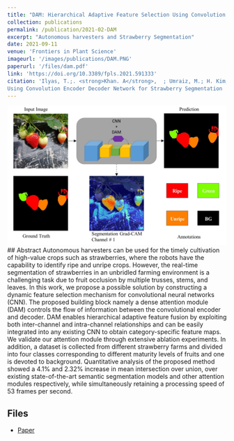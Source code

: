 ```yaml
---
title: "DAM: Hierarchical Adaptive Feature Selection Using Convolution Encoder Decoder Network for Strawberry Segmentation"
collection: publications
permalink: /publication/2021-02-DAM
excerpt: "Autonomous harvesters and Strawberry Segmentation"
date: 2021-09-11
venue: 'Frontiers in Plant Science'
imageurl: '/images/publications/DAM.PNG'
paperurl: '/files/dam.pdf'
link: 'https://doi.org/10.3389/fpls.2021.591333'
citation: 'Ilyas, T.;. <strong>Khan. A</strong>,  ; Umraiz, M.; H. Kim,, (2020). &quot;DAM: Hierarchical Adaptive Feature Selection
Using Convolution Encoder Decoder Network for Strawberry Segmentation  .&quot; <i>Frontiers in Plant Science, 121</i>(11). doi:10.3389/fpls.2021.591333'
---
```

<center><img src = '/images/publications/DAM.png'></center>
## Abstract
Autonomous harvesters can be used for the timely cultivation of high-value crops
such as strawberries, where the robots have the capability to identify ripe and unripe
crops. However, the real-time segmentation of strawberries in an unbridled farming
environment is a challenging task due to fruit occlusion by multiple trusses, stems, and
leaves. In this work, we propose a possible solution by constructing a dynamic feature
selection mechanism for convolutional neural networks (CNN). The proposed building
block namely a dense attention module (DAM) controls the flow of information between
the convolutional encoder and decoder. DAM enables hierarchical adaptive feature
fusion by exploiting both inter-channel and intra-channel relationships and can be easily
integrated into any existing CNN to obtain category-specific feature maps. We validate
our attention module through extensive ablation experiments. In addition, a dataset is
collected from different strawberry farms and divided into four classes corresponding to
different maturity levels of fruits and one is devoted to background. Quantitative analysis
of the proposed method showed a 4.1% and 2.32% increase in mean intersection over
union, over existing state-of-the-art semantic segmentation models and other attention
modules respectively, while simultaneously retaining a processing speed of 53 frames
per second.

## Files
- [Paper](/files/dam.pdf)
